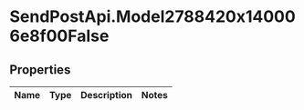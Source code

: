 # SendPostApi.Model2788420x140006e8f00False

## Properties
Name | Type | Description | Notes
------------ | ------------- | ------------- | -------------



